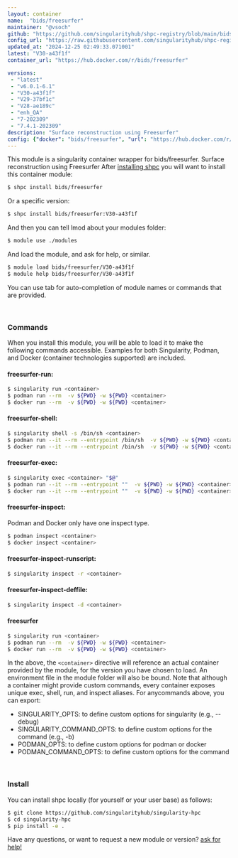 ```yaml
---
layout: container
name:  "bids/freesurfer"
maintainer: "@vsoch"
github: "https://github.com/singularityhub/shpc-registry/blob/main/bids/freesurfer/container.yaml"
config_url: "https://raw.githubusercontent.com/singularityhub/shpc-registry/main/bids/freesurfer/container.yaml"
updated_at: "2024-12-25 02:49:33.071001"
latest: "V30-a43f1f"
container_url: "https://hub.docker.com/r/bids/freesurfer"

versions:
 - "latest"
 - "v6.0.1-6.1"
 - "V30-a43f1f"
 - "V29-37bf1c"
 - "V28-ae189c"
 - "enh_QA"
 - "7-202309"
 - "7.4.1-202309"
description: "Surface reconstruction using Freesurfer"
config: {"docker": "bids/freesurfer", "url": "https://hub.docker.com/r/bids/freesurfer", "maintainer": "@vsoch", "description": "Surface reconstruction using Freesurfer", "latest": {"V30-a43f1f": "sha256:cb7aee6c7634d7e57530b6b72230009759fe2c020c573aad87e71a523ba075f3"}, "tags": {"latest": "sha256:3a06160de8a1fbaed9b31993b5dee1e7f590f95626754d9a4db493113112ed3e", "v6.0.1-6.1": "sha256:02237eda4a22bb5fd66a50a66d21b13e0f378840fa61a937dab8794ee527cd48", "V30-a43f1f": "sha256:cb7aee6c7634d7e57530b6b72230009759fe2c020c573aad87e71a523ba075f3", "V29-37bf1c": "sha256:513303323f955365d05b5b5d3223a37102c6eb064cc46d2a658db8de33db06c9", "V28-ae189c": "sha256:ebdd94e63210301f277c00ad0e3464f1b1baa5703f5dad19f094f299e74f86c0", "enh_QA": "sha256:b9fe8cf6d6cc2912f1671ab009d8d8805eb22f8b260f598069822807507f02fd", "7-202309": "sha256:720b4365f2bc4c4b787d6a80606a2dc06e5ef88f44f55c06131e829845f3b433", "7.4.1-202309": "sha256:720b4365f2bc4c4b787d6a80606a2dc06e5ef88f44f55c06131e829845f3b433"}, "filter": ["v*"]}
---
```


This module is a singularity container wrapper for bids/freesurfer.
Surface reconstruction using Freesurfer
After [installing shpc](#install) you will want to install this container module:


```bash
$ shpc install bids/freesurfer
```

Or a specific version:

```bash
$ shpc install bids/freesurfer:V30-a43f1f
```

And then you can tell lmod about your modules folder:

```bash
$ module use ./modules
```

And load the module, and ask for help, or similar.

```bash
$ module load bids/freesurfer/V30-a43f1f
$ module help bids/freesurfer/V30-a43f1f
```

You can use tab for auto-completion of module names or commands that are provided.

<br>

### Commands

When you install this module, you will be able to load it to make the following commands accessible.
Examples for both Singularity, Podman, and Docker (container technologies supported) are included.

#### freesurfer-run:

```bash
$ singularity run <container>
$ podman run --rm  -v ${PWD} -w ${PWD} <container>
$ docker run --rm  -v ${PWD} -w ${PWD} <container>
```

#### freesurfer-shell:

```bash
$ singularity shell -s /bin/sh <container>
$ podman run --it --rm --entrypoint /bin/sh  -v ${PWD} -w ${PWD} <container>
$ docker run --it --rm --entrypoint /bin/sh  -v ${PWD} -w ${PWD} <container>
```

#### freesurfer-exec:

```bash
$ singularity exec <container> "$@"
$ podman run --it --rm --entrypoint ""  -v ${PWD} -w ${PWD} <container> "$@"
$ docker run --it --rm --entrypoint ""  -v ${PWD} -w ${PWD} <container> "$@"
```

#### freesurfer-inspect:

Podman and Docker only have one inspect type.

```bash
$ podman inspect <container>
$ docker inspect <container>
```

#### freesurfer-inspect-runscript:

```bash
$ singularity inspect -r <container>
```

#### freesurfer-inspect-deffile:

```bash
$ singularity inspect -d <container>
```



#### freesurfer

```bash
$ singularity run <container>
$ podman run --rm  -v ${PWD} -w ${PWD} <container>
$ docker run --rm  -v ${PWD} -w ${PWD} <container>
```


In the above, the `<container>` directive will reference an actual container provided
by the module, for the version you have chosen to load. An environment file in the
module folder will also be bound. Note that although a container
might provide custom commands, every container exposes unique exec, shell, run, and
inspect aliases. For anycommands above, you can export:

 - SINGULARITY_OPTS: to define custom options for singularity (e.g., --debug)
 - SINGULARITY_COMMAND_OPTS: to define custom options for the command (e.g., -b)
 - PODMAN_OPTS: to define custom options for podman or docker
 - PODMAN_COMMAND_OPTS: to define custom options for the command

<br>

### Install

You can install shpc locally (for yourself or your user base) as follows:

```bash
$ git clone https://github.com/singularityhub/singularity-hpc
$ cd singularity-hpc
$ pip install -e .
```

Have any questions, or want to request a new module or version? [ask for help!](https://github.com/singularityhub/singularity-hpc/issues)